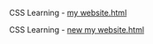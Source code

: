 CSS Learning - <a href="https://linda62345.github.io/CSS/my%20website.html">my website.html</a>

CSS Learning - <a href="https://linda62345.github.io/CSS/new%20my%20website.html">new my website.html</a>

